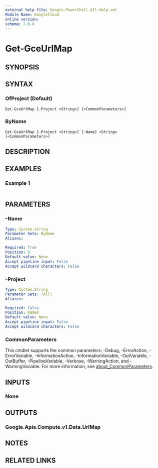 ```yaml
---
external help file: Google.PowerShell.dll-Help.xml
Module Name: GoogleCloud
online version:
schema: 2.0.0
---
```


# Get-GceUrlMap

## SYNOPSIS


## SYNTAX

### OfProject (Default)
```
Get-GceUrlMap [-Project <String>] [<CommonParameters>]
```

### ByName
```
Get-GceUrlMap [-Project <String>] [-Name] <String> [<CommonParameters>]
```

## DESCRIPTION


## EXAMPLES

### Example 1
```powershell

```



## PARAMETERS

### -Name


```yaml
Type: System.String
Parameter Sets: ByName
Aliases:

Required: True
Position: 0
Default value: None
Accept pipeline input: False
Accept wildcard characters: False
```

### -Project


```yaml
Type: System.String
Parameter Sets: (All)
Aliases:

Required: False
Position: Named
Default value: None
Accept pipeline input: False
Accept wildcard characters: False
```

### CommonParameters
This cmdlet supports the common parameters: -Debug, -ErrorAction, -ErrorVariable, -InformationAction, -InformationVariable, -OutVariable, -OutBuffer, -PipelineVariable, -Verbose, -WarningAction, and -WarningVariable. For more information, see [about_CommonParameters](http://go.microsoft.com/fwlink/?LinkID=113216).

## INPUTS

### None

## OUTPUTS

### Google.Apis.Compute.v1.Data.UrlMap

## NOTES

## RELATED LINKS
